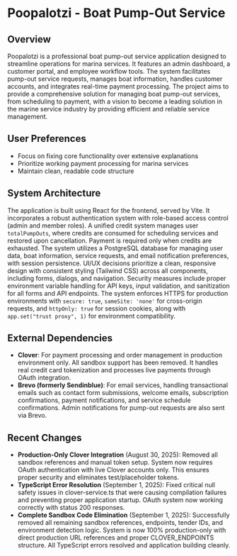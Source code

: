 # Poopalotzi - Boat Pump-Out Service

## Overview
Poopalotzi is a professional boat pump-out service application designed to streamline operations for marina services. It features an admin dashboard, a customer portal, and employee workflow tools. The system facilitates pump-out service requests, manages boat information, handles customer accounts, and integrates real-time payment processing. The project aims to provide a comprehensive solution for managing boat pump-out services, from scheduling to payment, with a vision to become a leading solution in the marine service industry by providing efficient and reliable service management.

## User Preferences
- Focus on fixing core functionality over extensive explanations
- Prioritize working payment processing for marina services
- Maintain clean, readable code structure

## System Architecture
The application is built using React for the frontend, served by Vite. It incorporates a robust authentication system with role-based access control (admin and member roles). A unified credit system manages user `totalPumpOuts`, where credits are consumed for scheduling services and restored upon cancellation. Payment is required only when credits are exhausted. The system utilizes a PostgreSQL database for managing user data, boat information, service requests, and email notification preferences, with session persistence. UI/UX decisions prioritize a clean, responsive design with consistent styling (Tailwind CSS) across all components, including forms, dialogs, and navigation. Security measures include proper environment variable handling for API keys, input validation, and sanitization for all forms and API endpoints. The system enforces HTTPS for production environments with `secure: true`, `sameSite: 'none'` for cross-origin requests, and `httpOnly: true` for session cookies, along with `app.set("trust proxy", 1)` for environment compatibility.

## External Dependencies
- **Clover**: For payment processing and order management in production environment only. All sandbox support has been removed. It handles real credit card tokenization and processes live payments through OAuth integration.
- **Brevo (formerly Sendinblue)**: For email services, handling transactional emails such as contact form submissions, welcome emails, subscription confirmations, payment notifications, and service schedule confirmations. Admin notifications for pump-out requests are also sent via Brevo.

## Recent Changes
- **Production-Only Clover Integration** (August 30, 2025): Removed all sandbox references and manual token setup. System now requires OAuth authentication with live Clover accounts only. This ensures proper security and eliminates test/placeholder tokens.
- **TypeScript Error Resolution** (September 1, 2025): Fixed critical null safety issues in clover-service.ts that were causing compilation failures and preventing proper application startup. OAuth system now working correctly with status 200 responses.
- **Complete Sandbox Code Elimination** (September 1, 2025): Successfully removed all remaining sandbox references, endpoints, tender IDs, and environment detection logic. System is now 100% production-only with direct production URL references and proper CLOVER_ENDPOINTS structure. All TypeScript errors resolved and application building cleanly.